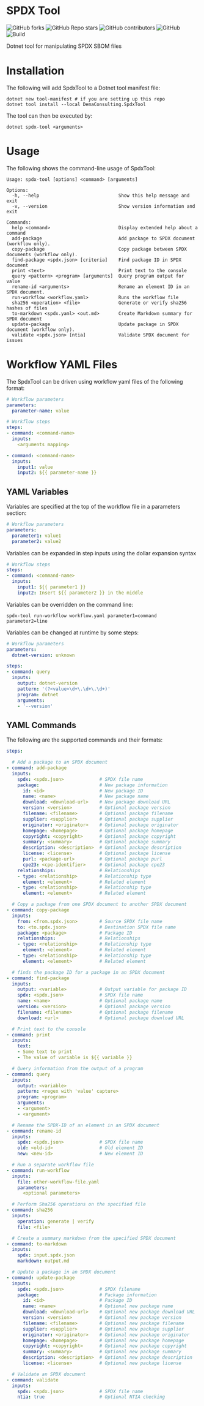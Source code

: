 # SPDX Tool

![GitHub forks](https://img.shields.io/github/forks/demaconsulting/SpdxTool?style=plastic)
![GitHub Repo stars](https://img.shields.io/github/stars/demaconsulting/SpdxTool?style=plastic)
![GitHub contributors](https://img.shields.io/github/contributors/demaconsulting/SpdxTool?style=plastic)
![GitHub](https://img.shields.io/github/license/demaconsulting/SpdxTool?style=plastic)
![Build](https://github.com/demaconsulting/SpdxTool/actions/workflows/build_on_push.yaml/badge.svg)

Dotnet tool for manipulating SPDX SBOM files


# Installation

The following will add SpdxTool to a Dotnet tool manifest file:

```
dotnet new tool-manifest # if you are setting up this repo
dotnet tool install --local DemaConsulting.SpdxTool
```

The tool can then be executed by:

```
dotnet spdx-tool <arguments>
```


# Usage

The following shows the command-line usage of SpdxTool:

```
Usage: spdx-tool [options] <command> [arguments]

Options:
  -h, --help                             Show this help message and exit
  -v, --version                          Show version information and exit

Commands:
  help <command>                         Display extended help about a command
  add-package                            Add package to SPDX document (workflow only).
  copy-package                           Copy package between SPDX documents (workflow only).
  find-package <spdx.json> [criteria]    Find package ID in SPDX document
  print <text>                           Print text to the console
  query <pattern> <program> [arguments]  Query program output for value
  rename-id <arguments>                  Rename an element ID in an SPDX document.
  run-workflow <workflow.yaml>           Runs the workflow file
  sha256 <operation> <file>              Generate or verify sha256 hashes of files
  to-markdown <spdx.yaml> <out.md>       Create Markdown summary for SPDX document
  update-package                         Update package in SPDX document (workflow only).
  validate <spdx.json> [ntia]            Validate SPDX document for issues
```


# Workflow YAML Files

The SpdxTool can be driven using workflow yaml files of the following format:

```yaml
# Workflow parameters
parameters:
  parameter-name: value

# Workflow steps
steps:
- command: <command-name>
  inputs:
    <arguments mapping>

- command: <command-name>
  inputs:
    input1: value
    input2: ${{ parameter-name }}
```

## YAML Variables

Variables are specified at the top of the workflow file in a parameters section:

```yaml
# Workflow parameters
parameters:
  parameter1: value1
  parameter2: value2
```

Variables can be expanded in step inputs using the dollar expansion syntax

```yaml
# Workflow steps
steps:
- command: <command-name>
  inputs:
    input1: ${{ parameter1 }}
    input2: Insert ${{ parameter2 }} in the middle
```

Variables can be overridden on the command line:

```
spdx-tool run-workflow workflow.yaml parameter1=command parameter2=line
```

Variables can be changed at runtime by some steps:

```yaml
# Workflow parameters
parameters:
  dotnet-version: unknown

steps:
- command: query
  inputs:
    output: dotnet-version
    pattern: '(?<value>\d+\.\d+\.\d+)'
    program: dotnet
    arguments:
    - '--version'
```


## YAML Commands

The following are the supported commands and their formats:

```yaml
steps:

  # Add a package to an SPDX document
- command: add-package
  inputs:
    spdx: <spdx.json>             # SPDX file name
    package:                      # New package information
      id: <id>                    # New package ID
      name: <name>                # New package name
      download: <download-url>    # New package download URL
      version: <version>          # Optional package version
      filename: <filename>        # Optional package filename
      supplier: <supplier>        # Optional package supplier
      originator: <originator>    # Optional package originator
      homepage: <homepage>        # Optional package homepage
      copyright: <copyright>      # Optional package copyright
      summary: <summary>          # Optional package summary
      description: <description>  # Optional package description
      license: <license>          # Optional package license
      purl: <package-url>         # Optional package purl
      cpe23: <cpe-identifier>     # Optional package cpe23
    relationships:                # Relationships
    - type: <relationship>        # Relationship type
      element: <element>          # Related element
    - type: <relationship>        # Relationship type
      element: <element>          # Related element

  # Copy a package from one SPDX document to another SPDX document  
- command: copy-package
  inputs:
    from: <from.spdx.json>        # Source SPDX file name
    to: <to.spdx.json>            # Destination SPDX file name
    package: <package>            # Package ID
    relationships:                # Relationships
    - type: <relationship>        # Relationship type
      element: <element>          # Related element
    - type: <relationship>        # Relationship type
      element: <element>          # Related element

  # finds the package ID for a package in an SPDX document
- command: find-package
  inputs:
    output: <variable>            # Output variable for package ID
    spdx: <spdx.json>             # SPDX file name
    name: <name>                  # Optional package name
    version: <version>            # Optional package version
    filename: <filename>          # Optional package filename
    download: <url>               # Optional package download URL

  # Print text to the console
- command: print
  inputs:
    text:
    - Some text to print
    - The value of variable is ${{ variable }}

  # Query information from the output of a program
- command: query
  inputs:
    output: <variable>
    pattern: <regex with 'value' capture>
    program: <program>
    arguments:
    - <argument>
    - <argument>

  # Rename the SPDX-ID of an element in an SPDX document
- command: rename-id
  inputs:
    spdx: <spdx.json>             # SPDX file name
    old: <old-id>                 # Old element ID
    new: <new-id>                 # New element ID

  # Run a separate workflow file
- command: run-workflow
  inputs:
    file: other-workflow-file.yaml
    parameters:
      <optional parameters>

  # Perform Sha256 operations on the specified file
- command: sha256
  inputs:
    operation: generate | verify
    file: <file>

  # Create a summary markdown from the specified SPDX document
- command: to-markdown
  inputs:
    spdx: input.spdx.json
    markdown: output.md

  # Update a package in an SPDX document
- command: update-package
  inputs:
    spdx: <spdx.json>             # SPDX filename
    package:                      # Package information
      id: <id>                    # Package ID
      name: <name>                # Optional new package name
      download: <download-url>    # Optional new package download URL
      version: <version>          # Optional new package version
      filename: <filename>        # Optional new package filename
      supplier: <supplier>        # Optional new package supplier
      originator: <originator>    # Optional new package originator
      homepage: <homepage>        # Optional new package homepage
      copyright: <copyright>      # Optional new package copyright
      summary: <summary>          # Optional new package summary
      description: <description>  # Optional new package description
      license: <license>          # Optional new package license

  # Validate an SPDX document
- command: validate
  inputs:
    spdx: <spdx.json>             # SPDX file name
    ntia: true                    # Optional NTIA checking
```

